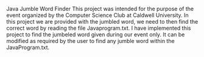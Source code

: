 Java Jumble Word Finder
This project was intended for the purpose of the event organized by the Computer Science Club at Caldwell University. In this project we are provided with the jumbled word, we need to then find the correct word by reading the file Javaprogram.txt. I have implemented this project to find the jumbeled word given during our event only. It can be modified as required by the user to find any jumble word within the JavaProgram.txt.


